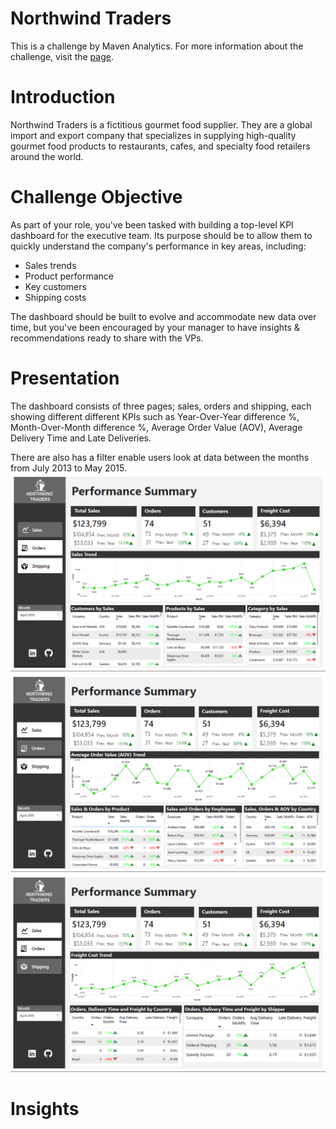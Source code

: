 # Northwind Traders
This is a challenge by Maven Analytics. For more information about the challenge, visit the [page](https://www.mavenanalytics.io/challenges/maven-northwind-challenge/24).
# Introduction
Northwind Traders is a fictitious gourmet food supplier. They are a global import and export company that specializes in supplying high-quality gourmet food products to restaurants, cafes, and specialty food retailers around the world.

# Challenge Objective
As part of your role, you've been tasked with building a top-level KPI dashboard for the executive team. Its purpose should be to allow them to quickly understand the company's performance in key areas, including:
- Sales trends
- Product performance
- Key customers
- Shipping costs

The dashboard should be built to evolve and accommodate new data over time, but you've been encouraged by your manager to have insights & recommendations ready to share with the VPs. 

# Presentation
The dashboard consists of three pages; sales, orders and shipping, each showing different different KPIs such as Year-Over-Year difference %, Month-Over-Month difference %, Average Order Value (AOV), Average Delivery Time and Late Deliveries. 

There are also has a filter enable users look at data between the months from July 2013 to May 2015.
![Northwind1](https://github.com/Mevhare/Northwind-Traders/blob/main/Images/NorthWind_1.png)
![Northwind2](https://github.com/Mevhare/Northwind-Traders/blob/main/Images/NorthWind_2.png)
![Northwind3](https://github.com/Mevhare/Northwind-Traders/blob/main/Images/NorthWind_3.png)


# Insights


